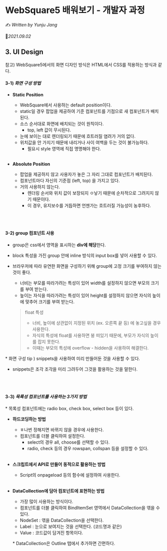 # WebSquare5 배워보기 - 개발자 과정

✍️ *Written by Yunju Jang*

 🚩*2021.09.02*

## 3. UI Design

참고) WebSquare5에서의 화면 디자인 방식은 HTML에서 CSS를 적용하는 방식과 같다.

#### 3-1) <em>화면 구성 방법</em>

- <b>Static Position</b>

  - WebSquare에서 사용하는 default position이다.
  - static일 경우 팝업을 제공하여 기준 컴포넌트를 기점으로 새 컴포넌트가 배치된다.
  - 소스 순서대로 화면에 배치되는 것이 원칙이다.
    - top, left 값이 무시된다.
  - 눈에 보이는 대로 렌더링되기 때문에 흐트러질 염려가 거의 없다.
  - 위치값을 안 가지기 때문에 내리거나 사이 여백을 두는 것이 불가능하다.
    - 필요시 style 영역에 직접 명명해야 한다.

  <br/>

- <b>Absolute Position</b>

  - 팝업을 제공하지 않고 사용자가 놓은 그 자리 그대로 컴포넌트가 배치된다.
  - 컴포넌트마다 자신의 기준점 (left, top) 을 가지고 있다.
  - 거의 사용하지 않는다.
    - 렌더링 순서와 위치 값이 보장되지 ㅇ낳기 때문에 순차적으로 그려지지 않기 때문이다.
    - 이 경우, 유지보수를 거듭하면 언젠가는 흐트러질 가능성이 농후하다.

<br/>

<br/>

#### 3-2) group 컴포넌트 사용

- group은 css에서 영역을 표시하는 <b>div에 해당</b>한다.

- block 특성을 가진 group 안에 inline 방식의 input box를 넣어 사용할 수 있다.

- 브라우저에 따라 유연한 화면을 구성하기 위해 group에 고정 크기를 부여하지 않는 것이 좋다.

  - 너비는 부모를 따라가려는 특성이 있어 width를 설정하지 않으면 부모의 크기를 부여 받는다.
  - 높이는 자식을 따라가려는 특성이 있어 height를 설정하지 않으면 자식의 높이에 맞추어 크기를 부여 받는다.

  > float 특성
  >
  > - 너비, 높이에 상관없이 지정된 위치 (ex. 오른쪽 끝 등) 에 놓고싶을 경우 사용한다.
  > - 자식의 특성에 float를 사용하면 붕 떠있기 때문에, 부모가 자식의 높이를 잡지 못한다.
  > - 이때는 부모의 특성에 overflow - hidden을 사용하여 해결한다.



\* 화면 구성 tip ) snippets을 사용하여 미리 만들어둔 것을 사용할 수 있다.

- snippets은 조각 조각을 미리 그려두어 그것을 활용하는 것을 말한다.

<br/>

<br/>

#### 3-3) <em>목록성 컴포넌트를 사용하는 3가지 방법</em>

\* 목록성 컴포넌트에는 radio box, check box, select box 등이 있다.

- <b>하드코딩하는 방법</b>

  - ㅎ나번 정해지면 바뀌지 않을 경우에 사용한다.
  - 컴포넌트를 더블 클릭하여 설정한다.
    - select의 경우 all, choose를 선택할 수 있다.
    - radio, check 등의 경우 rowspan, collspan 등을 설정할 수 있다.

  <br/>

- <b>스크립트에서 API로 만들어 동적으로 활용하는 방법</b>

  - Script의 onpageload 등의 함수에 설정하여 사용한다.

  <br/>

- <b>DataCollection에 담아 컴포넌트에 표현하는 방법</b>

  - 가장 많이 사용하는 방식이다.
  - 컴포넌트를 더블 클릭하여 BindItemSet 영역에서 DataCollection을 엮을 수 있다.
  - NodeSet : 엮을 DataCollection을 선택한다.
  - Label : 눈으로 보여지는 것을 선택한다. (코드명과 같은)
  - Value : 코드값이 담겨진 항목이다.

  \* DataCollection은 Outline 탭에서 추가하면 간편하다.
